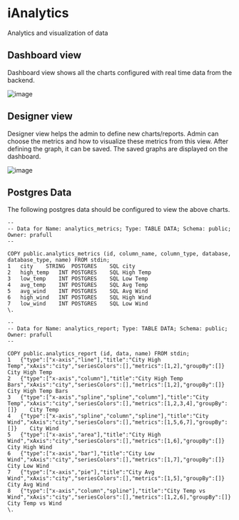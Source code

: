 # iAnalytics
Analytics and visualization of data

## Dashboard view
Dashboard view shows all the charts configured with real time data from the backend.

![image](https://user-images.githubusercontent.com/698481/115318884-86172580-a133-11eb-8d69-ef70fb486095.png)

## Designer view
Designer view helps the admin to define new charts/reports. Admin can choose the metrics and how to visualize these metrics from this view. After defining the graph, it can be saved. The saved graphs are displayed on the dashboard.

![image](https://user-images.githubusercontent.com/698481/115324030-017dd480-a13e-11eb-874e-f3969d711338.png)

## Postgres Data
The following postgres data should be configured to view the above charts.

```
--
-- Data for Name: analytics_metrics; Type: TABLE DATA; Schema: public; Owner: prafull
--

COPY public.analytics_metrics (id, column_name, column_type, database, database_type, name) FROM stdin;
1	city	STRING	POSTGRES	SQL	city
2	high_temp	INT	POSTGRES	SQL	High Temp
3	low_temp	INT	POSTGRES	SQL	Low Temp
4	avg_temp	INT	POSTGRES	SQL	Avg Temp
5	avg_wind	INT	POSTGRES	SQL	Avg Wind
6	high_wind	INT	POSTGRES	SQL	High Wind
7	low_wind	INT	POSTGRES	SQL	Low Wind
\.
```

```
--
-- Data for Name: analytics_report; Type: TABLE DATA; Schema: public; Owner: prafull
--

COPY public.analytics_report (id, data, name) FROM stdin;
1	{"type":["x-axis","line"],"title":"City High Temp","xAxis":"city","seriesColors":[],"metrics":[1,2],"groupBy":[]}	City High Temp
2	{"type":["x-axis","column"],"title":"City High Temp Bars","xAxis":"city","seriesColors":[],"metrics":[1,2],"groupBy":[]}	City High Temp Bars
3	{"type":["x-axis","spline","spline","column"],"title":"City Temp","xAxis":"city","seriesColors":[],"metrics":[1,2,3,4],"groupBy":[]}	City Temp
4	{"type":["x-axis","spline","column","spline"],"title":"City Wind","xAxis":"city","seriesColors":[],"metrics":[1,5,6,7],"groupBy":[]}	City Wind
5	{"type":["x-axis","area"],"title":"City High Wind","xAxis":"city","seriesColors":[],"metrics":[1,6],"groupBy":[]}	City High Wind
6	{"type":["x-axis","bar"],"title":"City Low Wind","xAxis":"city","seriesColors":[],"metrics":[1,7],"groupBy":[]}	City Low Wind
7	{"type":["x-axis","pie"],"title":"City Avg Wind","xAxis":"city","seriesColors":[],"metrics":[1,5],"groupBy":[]}	City Avg Wind
8	{"type":["x-axis","column","spline"],"title":"City Temp vs Wind","xAxis":"city","seriesColors":[],"metrics":[1,2,6],"groupBy":[]}	City Temp vs Wind
\.
```
